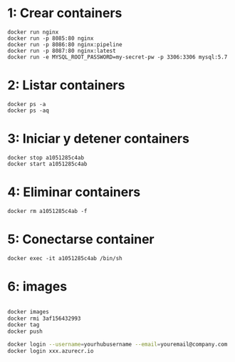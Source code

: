 
# 1: Crear containers

```
docker run nginx
docker run -p 8085:80 nginx
docker run -p 8086:80 nginx:pipeline
docker run -p 8087:80 nginx:latest
docker run -e MYSQL_ROOT_PASSWORD=my-secret-pw -p 3306:3306 mysql:5.7
```

# 2: Listar containers
```
docker ps -a
docker ps -aq
```

# 3: Iniciar y detener containers
```
docker stop a1051285c4ab
docker start a1051285c4ab
```

# 4: Eliminar containers
```
docker rm a1051285c4ab -f
```

# 5: Conectarse container
```
docker exec -it a1051285c4ab /bin/sh
```

# 6: images

```bash

docker images
docker rmi 3af156432993
docker tag
docker push

docker login --username=yourhubusername --email=youremail@company.com
docker login xxx.azurecr.io
```
